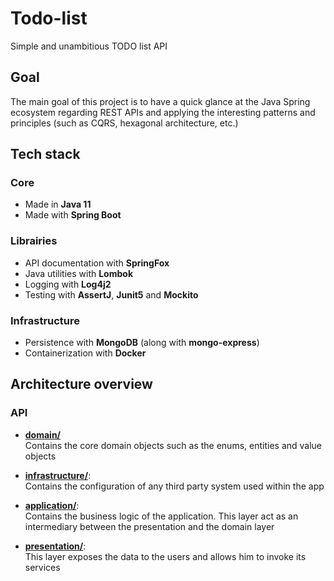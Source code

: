# Todo-list

Simple and unambitious TODO list API

## Goal

The main goal of this project is to have a quick glance at the Java Spring
ecosystem regarding REST APIs and applying the interesting patterns and
principles (such as CQRS, hexagonal architecture, etc.)

## Tech stack

### Core

- Made in **Java 11**
- Made with **Spring Boot**

### Librairies

- API documentation with **SpringFox**
- Java utilities with **Lombok**
- Logging with **Log4j2**
- Testing with **AssertJ**, **Junit5** and **Mockito**

### Infrastructure

- Persistence with **MongoDB** (along with **mongo-express**)
- Containerization with **Docker**

## Architecture overview

### API

- [**domain/**](api/src/main/java/io/pbouillon/todolist/domain)  
Contains the core domain objects such as the enums, entities and value objects

- [**infrastructure/**](api/src/main/java/io/pbouillon/todolist/infrastructure):  
Contains the configuration of any third party system used within the app

- [**application/**](api/src/main/java/io/pbouillon/todolist/application):  
Contains the business logic of the application. This layer act as an
intermediary between the presentation and the domain layer

- [**presentation/**](api/src/main/java/io/pbouillon/todolist/presentation):  
This layer exposes the data to the users and allows him to invoke its services
